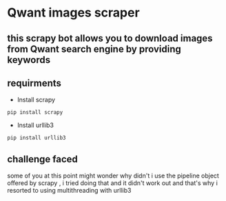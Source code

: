 # Qwant images scraper
## this scrapy bot  allows you to download images from Qwant search engine by providing keywords 

## requirments
- Install scrapy
```
pip install scrapy
```
- Install urllib3
```
pip install urllib3
```
## challenge faced 
some of you at this point might wonder why didn't i use the pipeline object offered by scrapy , i tried doing that and it didn't work out 
and that's why i resorted to using multithreading with urllib3
